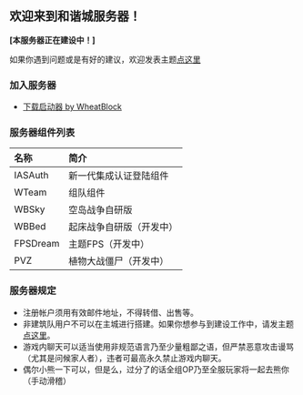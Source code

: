 ## 欢迎来到和谐城服务器！
**[本服务器正在建设中！]**

如果你遇到问题或是有好的建议，欢迎发表主题[点这里](https://github.com/wheatblock/rccity/issues)

### 加入服务器
- [下载启动器 by WheatBlock](down/rccity-launcher.zip)

### 服务器组件列表

| 名称 | 简介 |
|:---------|:--------|
| IASAuth | 新一代集成认证登陆组件 |
| WTeam | 组队组件 |
| WBSky | 空岛战争自研版 |
| WBBed | 起床战争自研版（开发中） |
| FPSDream | 主题FPS（开发中） |
| PVZ | 植物大战僵尸（开发中） |


### 服务器规定
- 注册帐户须用有效邮件地址，不得转借、出售等。
- 非建筑队用户不可以在主城进行搭建。如果你想参与到建设工作中，请发主题[点这里](https://github.com/wheatblock/rccity/issues)。
- 游戏内聊天可以适当使用非规范语言乃至少量粗鄙之语，但严禁恶意攻击谩骂（尤其是问候家人者），违者可最高永久禁止游戏内聊天。
- 偶尔小熊一下可以，但是么，过分了的话全组OP乃至全服玩家将一起去熊你（手动滑稽）
